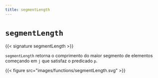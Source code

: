 ```yaml
---
title: segmentLength
---
```


# `segmentLength`

{{< signature segmentLength >}}

`segmentLength` retorna o comprimento do maior segmento de elementos começando em `j` que satisfaz o predicado `p`.

{{< figure src="images/functions/segmentLength.svg" >}}
